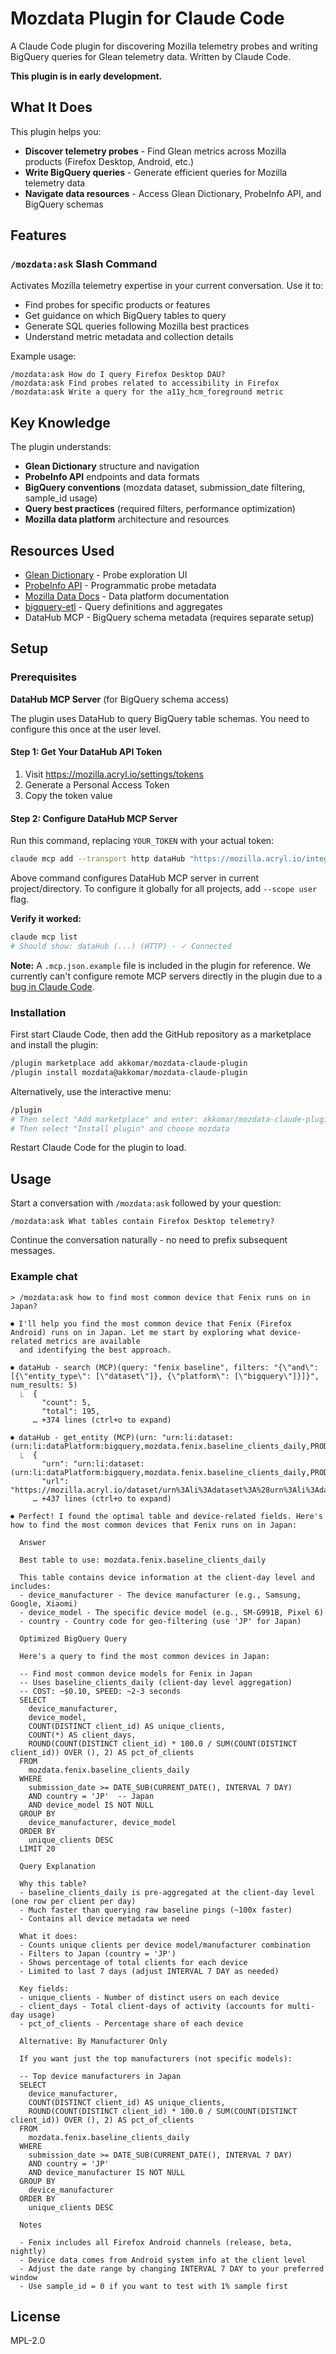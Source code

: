 # Mozdata Plugin for Claude Code

A Claude Code plugin for discovering Mozilla telemetry probes and writing BigQuery queries for Glean telemetry data. Written by Claude Code.

__This plugin is in early development.__

## What It Does

This plugin helps you:
- **Discover telemetry probes** - Find Glean metrics across Mozilla products (Firefox Desktop, Android, etc.)
- **Write BigQuery queries** - Generate efficient queries for Mozilla telemetry data
- **Navigate data resources** - Access Glean Dictionary, ProbeInfo API, and BigQuery schemas

## Features

### `/mozdata:ask` Slash Command
Activates Mozilla telemetry expertise in your current conversation. Use it to:
- Find probes for specific products or features
- Get guidance on which BigQuery tables to query
- Generate SQL queries following Mozilla best practices
- Understand metric metadata and collection details

Example usage:
```
/mozdata:ask How do I query Firefox Desktop DAU?
/mozdata:ask Find probes related to accessibility in Firefox
/mozdata:ask Write a query for the a11y_hcm_foreground metric
```

## Key Knowledge

The plugin understands:
- **Glean Dictionary** structure and navigation
- **ProbeInfo API** endpoints and data formats
- **BigQuery conventions** (mozdata dataset, submission_date filtering, sample_id usage)
- **Query best practices** (required filters, performance optimization)
- **Mozilla data platform** architecture and resources

## Resources Used

- [Glean Dictionary](https://dictionary.telemetry.mozilla.org/) - Probe exploration UI
- [ProbeInfo API](https://probeinfo.telemetry.mozilla.org/) - Programmatic probe metadata
- [Mozilla Data Docs](https://docs.telemetry.mozilla.org/) - Data platform documentation
- [bigquery-etl](https://github.com/mozilla/bigquery-etl) - Query definitions and aggregates
- DataHub MCP - BigQuery schema metadata (requires separate setup)

## Setup

### Prerequisites

**DataHub MCP Server** (for BigQuery schema access)

The plugin uses DataHub to query BigQuery table schemas. You need to configure this once at the user level.

#### Step 1: Get Your DataHub API Token

1. Visit https://mozilla.acryl.io/settings/tokens
2. Generate a Personal Access Token
3. Copy the token value

#### Step 2: Configure DataHub MCP Server

Run this command, replacing `YOUR_TOKEN` with your actual token:

```bash
claude mcp add --transport http dataHub "https://mozilla.acryl.io/integrations/ai/mcp/?token=YOUR_TOKEN"
```

Above command configures DataHub MCP server in current project/directory. To configure it globally for all projects, add `--scope user` flag.

**Verify it worked:**
```bash
claude mcp list
# Should show: dataHub (...) (HTTP) - ✓ Connected
```

**Note:** A `.mcp.json.example` file is included in the plugin for reference. We currently can't configure remote MCP servers directly in the plugin due to a [bug in Claude Code](https://github.com/anthropics/claude-code/issues/9427).

### Installation

First start Claude Code, then add the GitHub repository as a marketplace and install the plugin:

```bash
/plugin marketplace add akkomar/mozdata-claude-plugin
/plugin install mozdata@akkomar/mozdata-claude-plugin
```

Alternatively, use the interactive menu:
```bash
/plugin
# Then select "Add marketplace" and enter: akkomar/mozdata-claude-plugin
# Then select "Install plugin" and choose mozdata
```

Restart Claude Code for the plugin to load.

## Usage

Start a conversation with `/mozdata:ask` followed by your question:

```
/mozdata:ask What tables contain Firefox Desktop telemetry?
```

Continue the conversation naturally - no need to prefix subsequent messages.

### Example chat

```
> /mozdata:ask how to find most common device that Fenix runs on in Japan?

⏺ I'll help you find the most common device that Fenix (Firefox Android) runs on in Japan. Let me start by exploring what device-related metrics are available
  and identifying the best approach.

⏺ dataHub - search (MCP)(query: "fenix baseline", filters: "{\"and\": [{\"entity_type\": [\"dataset\"]}, {\"platform\": [\"bigquery\"]}]}", num_results: 5)
  ⎿  {
       "count": 5,
       "total": 195,
     … +374 lines (ctrl+o to expand)

⏺ dataHub - get_entity (MCP)(urn: "urn:li:dataset:(urn:li:dataPlatform:bigquery,mozdata.fenix.baseline_clients_daily,PROD)")
  ⎿  {
       "urn": "urn:li:dataset:(urn:li:dataPlatform:bigquery,mozdata.fenix.baseline_clients_daily,PROD)",
       "url": "https://mozilla.acryl.io/dataset/urn%3Ali%3Adataset%3A%28urn%3Ali%3AdataPlatform%3Abigquery%2Cmozdata.fenix.baseline_clients_daily%2CPROD%29/",
     … +437 lines (ctrl+o to expand)

⏺ Perfect! I found the optimal table and device-related fields. Here's how to find the most common devices that Fenix runs on in Japan:

  Answer

  Best table to use: mozdata.fenix.baseline_clients_daily

  This table contains device information at the client-day level and includes:
  - device_manufacturer - The device manufacturer (e.g., Samsung, Google, Xiaomi)
  - device_model - The specific device model (e.g., SM-G991B, Pixel 6)
  - country - Country code for geo-filtering (use 'JP' for Japan)

  Optimized BigQuery Query

  Here's a query to find the most common devices in Japan:

  -- Find most common device models for Fenix in Japan
  -- Uses baseline_clients_daily (client-day level aggregation)
  -- COST: ~$0.10, SPEED: ~2-3 seconds
  SELECT
    device_manufacturer,
    device_model,
    COUNT(DISTINCT client_id) AS unique_clients,
    COUNT(*) AS client_days,
    ROUND(COUNT(DISTINCT client_id) * 100.0 / SUM(COUNT(DISTINCT client_id)) OVER (), 2) AS pct_of_clients
  FROM
    mozdata.fenix.baseline_clients_daily
  WHERE
    submission_date >= DATE_SUB(CURRENT_DATE(), INTERVAL 7 DAY)
    AND country = 'JP'  -- Japan
    AND device_model IS NOT NULL
  GROUP BY
    device_manufacturer, device_model
  ORDER BY
    unique_clients DESC
  LIMIT 20

  Query Explanation

  Why this table?
  - baseline_clients_daily is pre-aggregated at the client-day level (one row per client per day)
  - Much faster than querying raw baseline pings (~100x faster)
  - Contains all device metadata we need

  What it does:
  - Counts unique clients per device model/manufacturer combination
  - Filters to Japan (country = 'JP')
  - Shows percentage of total clients for each device
  - Limited to last 7 days (adjust INTERVAL 7 DAY as needed)

  Key fields:
  - unique_clients - Number of distinct users on each device
  - client_days - Total client-days of activity (accounts for multi-day usage)
  - pct_of_clients - Percentage share of each device

  Alternative: By Manufacturer Only

  If you want just the top manufacturers (not specific models):

  -- Top device manufacturers in Japan
  SELECT
    device_manufacturer,
    COUNT(DISTINCT client_id) AS unique_clients,
    ROUND(COUNT(DISTINCT client_id) * 100.0 / SUM(COUNT(DISTINCT client_id)) OVER (), 2) AS pct_of_clients
  FROM
    mozdata.fenix.baseline_clients_daily
  WHERE
    submission_date >= DATE_SUB(CURRENT_DATE(), INTERVAL 7 DAY)
    AND country = 'JP'
    AND device_manufacturer IS NOT NULL
  GROUP BY
    device_manufacturer
  ORDER BY
    unique_clients DESC

  Notes

  - Fenix includes all Firefox Android channels (release, beta, nightly)
  - Device data comes from Android system info at the client level
  - Adjust the date range by changing INTERVAL 7 DAY to your preferred window
  - Use sample_id = 0 if you want to test with 1% sample first
```

## License

MPL-2.0

